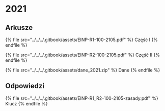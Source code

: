 # 2021

## Arkusze

{% file src="../../../.gitbook/assets/EINP-R1-100-2105.pdf" %}
Część I
{% endfile %}

{% file src="../../../.gitbook/assets/EINP-R2-100-2105.pdf" %}
Część II
{% endfile %}

{% file src="../../../.gitbook/assets/dane_2021.zip" %}
Dane
{% endfile %}

## Odpowiedzi

{% file src="../../../.gitbook/assets/EINP-R1_R2-100-2105-zasady.pdf" %}
Klucz
{% endfile %}
